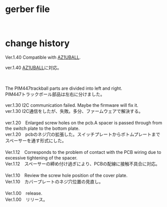 # gerber file 
<br>

# change history

Ver.1.40 Compatible with [AZ1UBALL](https://booth.pm/ja/items/4202085).
<br>

ver.1.40 [AZ1UBALL](https://booth.pm/ja/items/4202085)に対応。

<br><br>
The PIM447trackball parts are divided into left and right.
<br>
PIM447トラックボール部品は左右に分けました。
<br><br>
ver.1.30 I2C communication failed. Maybe the firmware will fix it.
<br>
ver.1.30 I2C通信をしたが、失敗。多分、ファームウェアで解決する。
<br><br>
ver.1.20　Enlarged screw holes on the pcb.A spacer is passed through from the switch plate to the bottom plate.
<br>
ver.1.20　pcbのネジ穴の拡張した。スイッチプレートからボトムプレートまでスペーサーを通す形式にした。
<br><br>
Ver.1.12　Corresponds to the problem of contact with the PCB wiring due to excessive tightening of the spacer.
<br>
Ver.1.12　スペーサーの締め付け過ぎにより、PCBの配線に接触不具合に対応。
<br><br>
Ver.1.10　Review the screw hole position of the cover plate.
<br>
Ver.1.10　カバープレートのネジ穴位置の見直し。
<br><br>
Ver.1.00　release.
<br>
Ver.1.00　リリース。
<br><br>
